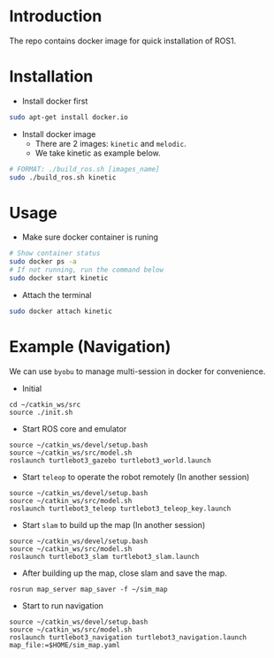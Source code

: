 # Introduction
The repo contains docker image for quick installation of ROS1.

# Installation
* Install docker first
```sh
sudo apt-get install docker.io
```
* Install docker image
  - There are 2 images: `kinetic` and `melodic`.
  - We take kinetic as example below.
```sh
# FORMAT: ./build_ros.sh [images_name]
sudo ./build_ros.sh kinetic
```

# Usage
* Make sure docker container is runing
```sh
# Show container status
sudo docker ps -a
# If not running, run the command below
sudo docker start kinetic
```
* Attach the terminal
```sh
sudo docker attach kinetic
```

# Example (Navigation)
We can use `byobu` to manage multi-session in docker for convenience.
* Initial
```
cd ~/catkin_ws/src
source ./init.sh
```
* Start ROS core and emulator
```
source ~/catkin_ws/devel/setup.bash
source ~/catkin_ws/src/model.sh
roslaunch turtlebot3_gazebo turtlebot3_world.launch
```
* Start `teleop` to operate the robot remotely (In another session)
```
source ~/catkin_ws/devel/setup.bash
source ~/catkin_ws/src/model.sh
roslaunch turtlebot3_teleop turtlebot3_teleop_key.launch
```
* Start `slam` to build up the map (In another session)
```
source ~/catkin_ws/devel/setup.bash
source ~/catkin_ws/src/model.sh
roslaunch turtlebot3_slam turtlebot3_slam.launch
```
* After building up the map, close slam and save the map.
```
rosrun map_server map_saver -f ~/sim_map
```
* Start to run navigation
```
source ~/catkin_ws/devel/setup.bash
source ~/catkin_ws/src/model.sh
roslaunch turtlebot3_navigation turtlebot3_navigation.launch map_file:=$HOME/sim_map.yaml
```
